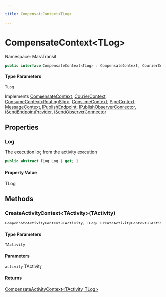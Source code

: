 ```yaml
---

title: CompensateContext<TLog>

---
```


# CompensateContext\<TLog\>

Namespace: MassTransit

```csharp
public interface CompensateContext<TLog> : CompensateContext, CourierContext, ConsumeContext<RoutingSlip>, ConsumeContext, PipeContext, MessageContext, IPublishEndpoint, IPublishObserverConnector, ISendEndpointProvider, ISendObserverConnector
```

#### Type Parameters

`TLog`<br/>

Implements [CompensateContext](../masstransit/compensatecontext), [CourierContext](../masstransit/couriercontext), [ConsumeContext\<RoutingSlip\>](../masstransit/consumecontext-1), [ConsumeContext](../masstransit/consumecontext), [PipeContext](../masstransit/pipecontext), [MessageContext](../masstransit/messagecontext), [IPublishEndpoint](../masstransit/ipublishendpoint), [IPublishObserverConnector](../masstransit/ipublishobserverconnector), [ISendEndpointProvider](../masstransit/isendendpointprovider), [ISendObserverConnector](../masstransit/isendobserverconnector)

## Properties

### **Log**

The execution log from the activity execution

```csharp
public abstract TLog Log { get; }
```

#### Property Value

TLog<br/>

## Methods

### **CreateActivityContext\<TActivity\>(TActivity)**

```csharp
CompensateActivityContext<TActivity, TLog> CreateActivityContext<TActivity>(TActivity activity)
```

#### Type Parameters

`TActivity`<br/>

#### Parameters

`activity` TActivity<br/>

#### Returns

[CompensateActivityContext\<TActivity, TLog\>](../masstransit/compensateactivitycontext-2)<br/>
